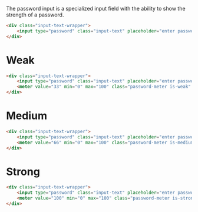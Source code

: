 
The password input is a specialized input field with the ability to show the strength of a password.

```html
<div class="input-text-wrapper">
    <input type="password" class="input-text" placeholder="enter password">
</div>
```

# Weak
```html
<div class="input-text-wrapper">
    <input type="password" class="input-text" placeholder="enter password">
    <meter value="33" min="0" max="100" class="password-meter is-weak" aria-label="Password strength week"></meter>
</div>
```

# Medium
```html
<div class="input-text-wrapper">
    <input type="password" class="input-text" placeholder="enter password">
    <meter value="66" min="0" max="100" class="password-meter is-medium" aria-label="Password strength good"></meter>
</div>
```

# Strong
```html
<div class="input-text-wrapper">
    <input type="password" class="input-text" placeholder="enter password">
    <meter value="100" min="0" max="100" class="password-meter is-strong" aria-label="Password strength excellent"></meter>
</div>
```
